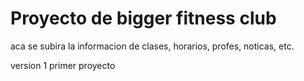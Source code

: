 # Proyecto de bigger fitness club 

aca se subira la informacion de clases, horarios, profes, noticas, etc.

version 1 primer proyecto